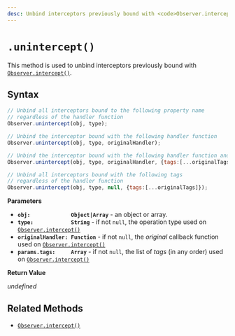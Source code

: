 ```yaml
---
desc: Unbind interceptors previously bound with <code>Observer.intercept()</code>.
---
```

# `.unintercept()`

This method is used to unbind interceptors previously bound with [`Observer.intercept()`](../intercept).

## Syntax

```js
// Unbind all interceptors bound to the following property name
// regardless of the handler function
Observer.unintercept(obj, type);

// Unbind the interceptor bound with the following handler function
Observer.unintercept(obj, type, originalHandler);

// Unbind the interceptor bound with the following handler function and tags
Observer.unintercept(obj, type, originalHandler, {tags:[...originalTags]});

// Unbind all interceptors bound with the following tags
// regardless of the handler function
Observer.unintercept(obj, type, null, {tags:[...originalTags]});
```

**Parameters**

+ **`obj:             Object|Array`** - an object or array.
+ **`type:            String`** - if not `null`, the operation type used on [`Observer.intercept()`](../intercept)
+ **`originalHandler: Function`** - if not `null`, the *original* callback function used on [`Observer.intercept()`](../intercept)
+ **`params.tags:     Array`** - if not `null`, the list of *tags* (in any order) used on [`Observer.intercept()`](../intercept)


**Return Value**

*undefined*

## Related Methods

+ [`Observer.intercept()`](../intercept)
